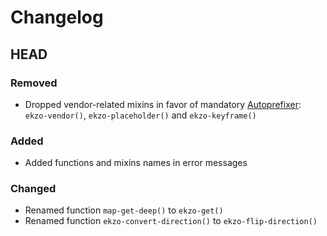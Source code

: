 # Changelog

## HEAD
### Removed
- Dropped vendor-related mixins in favor of mandatory [Autoprefixer](https://github.com/postcss/autoprefixer): `ekzo-vendor()`, `ekzo-placeholder()` and `ekzo-keyframe()`
### Added
- Added functions and mixins names in error messages
### Changed
- Renamed function `map-get-deep()` to `ekzo-get()`
- Renamed function `ekzo-convert-direction()` to `ekzo-flip-direction()`